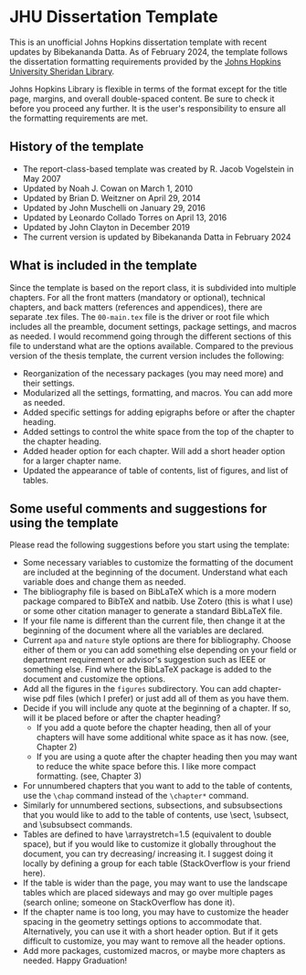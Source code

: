 # JHU Dissertation Template

This is an unofficial Johns Hopkins dissertation template with recent updates by Bibekananda Datta. As of February 2024, the template follows the dissertation formatting requirements provided by the [Johns Hopkins University Sheridan Library](https://www.library.jhu.edu/library-services/electronic-theses-dissertations/formatting-requirements/). 

Johns Hopkins Library is flexible in terms of the format except for the title page, margins, and overall double-spaced content. Be sure to check it before you proceed any further. It is the user's responsibility to ensure all the formatting requirements are met.


## History of the template

- The report-class-based template was created by R. Jacob Vogelstein in May 2007
- Updated by Noah J. Cowan on March 1, 2010
- Updated by Brian D. Weitzner on April 29, 2014 
- Updated by John Muschelli on January 29, 2016 
- Updated by Leonardo Collado Torres on April 13, 2016 
- Updated by John Clayton in December 2019
- The current version is updated by Bibekananda Datta in February 2024



## What is included in the template

Since the template is based on the report class, it is subdivided into multiple chapters. For all the front matters (mandatory or optional), technical chapters, and back matters (references and appendices), there are separate .tex files. The `00-main.tex` file is the driver or root file which includes all the preamble, document settings, package settings, and macros as needed. I would recommend going through the different sections of this file to understand what are the options available. Compared to the previous version of the thesis template, the current version includes the following:

- Reorganization of the necessary packages (you may need more) and their settings.
- Modularized all the settings, formatting, and macros. You can add more as needed.
- Added specific settings for adding epigraphs before or after the chapter heading.
- Added settings to control the white space from the top of the chapter to the chapter heading.
- Added header option for each chapter. Will add a short header option for a larger chapter name.
- Updated the appearance of table of contents, list of figures, and list of tables.



## Some useful comments and suggestions for using the template

Please read the following suggestions before you start using the template:

- Some necessary variables to customize the formatting of the document are included at the beginning of the document. Understand what each variable does and change them as needed.
- The bibliography file is based on BibLaTeX which is a more modern package compared to BibTeX and natbib. Use Zotero (this is what I use) or some other citation manager to generate a standard BibLaTeX file.
- If your file name is different than the current file, then change it at the beginning of the document where all the variables are declared.
- Current `apa` and `nature` style options are there for bibliography. Choose either of them or you can add something else depending on your field or department requirement or advisor's suggestion such as IEEE or something else. Find where the BibLaTeX package is added to the document and customize the options.
- Add all the figures in the `figures` subdirectory. You can add chapter-wise pdf files (which I prefer) or just add all of them as you have them.
- Decide if you will include any quote at the beginning of a chapter. If so, will it be placed before or after the chapter heading?
  - If you add a quote before the chapter heading, then all of your chapters will have some additional white space as it has now. (see, Chapter 2)
  - If you are using a quote after the chapter heading then you may want to reduce the white space before this. I like more compact formatting. (see, Chapter 3)
- For unnumbered chapters that you want to add to the table of contents, use the `\chap` command instead of the `\chapter*` command.
- Similarly for unnumbered sections, subsections, and subsubsections that you would like to add to the table of contents, use \sect, \subsect, and \subsubsect commands.
- Tables are defined to have \arraystretch=1.5 (equivalent to double space), but if you would like to customize it globally throughout the document, you can try decreasing/ increasing it. I suggest doing it locally by defining a group for each table (StackOverflow is your friend here).
- If the table is wider than the page, you may want to use the landscape tables which are placed sideways and may go over multiple pages (search online; someone on StackOverflow has done it).
- If the chapter name is too long, you may have to customize the header spacing in the geometry settings options to accommodate that. Alternatively, you can use it with a short header option. But if it gets difficult to customize, you may want to remove all the header options.
- Add more packages, customized macros, or maybe more chapters as needed. Happy Graduation!
